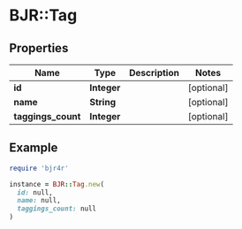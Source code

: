 # BJR::Tag

## Properties

| Name | Type | Description | Notes |
| ---- | ---- | ----------- | ----- |
| **id** | **Integer** |  | [optional] |
| **name** | **String** |  | [optional] |
| **taggings_count** | **Integer** |  | [optional] |

## Example

```ruby
require 'bjr4r'

instance = BJR::Tag.new(
  id: null,
  name: null,
  taggings_count: null
)
```

